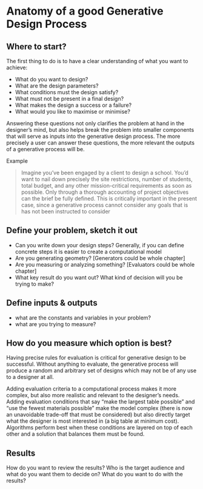 # Anatomy of a good Generative Design Process

## Where to start?
The first thing to do is to have a clear understanding of what you want to achieve:
*	What do you want to design?
*	What are the design parameters?
*	What conditions must the design satisfy?
*	What must not be present in a final design?
*	What makes the design a success or a failure?
*	What would you like to maximise or minimise?

Answering these questions not only clarifies the problem at hand in the designer’s mind, but also helps break the problem into smaller components that will serve as inputs into the generative design process. The more precisely a user can answer these questions, the more relevant the outputs of a generative process will be.

Example
> Imagine you’ve been engaged by a client to design a school. You’d want to nail down precisely the site restrictions, number of students, total budget, and any other mission-critical requirements as soon as possible. Only through a thorough accounting of project objectives can the brief be fully defined. This is critically important in the present case, since a generative process cannot consider any goals that is has not been instructed to consider

## Define your problem, sketch it out
*	Can you write down your design steps? Generally, if you can define concrete steps it is easier to create a computational model
*	Are you generating geometry? [Generators could be whole chapter]
*	Are you measuring or analyzing something? [Evaluators could be whole chapter]
*	What key result do you want out? What kind of decision will you be trying to make?

## Define inputs & outputs
*	what are the constants and variables in your problem?
*	what are you trying to measure?

## How do you measure which option is best?
Having precise rules for evaluation is critical for generative design to be successful. Without anything to evaluate, the generative process will produce a random and arbitrary set of designs which may not be of any use to a designer at all.

Adding evaluation criteria to a computational process makes it more complex, but also more realistic and relevant to the designer’s needs. Adding evaluation conditions that say “make the largest table possible” and “use the fewest materials possible” make the model complex (there is now an unavoidable trade-off that must be considered) but also directly target what the designer is most interested in (a big table at minimum cost). Algorithms perform best  when these conditions are layered on top of each other and a solution that balances them must be found.

## Results
How do you want to review the results?
Who is the target audience and what do you want them to decide on?
What do you want to do with the results?
